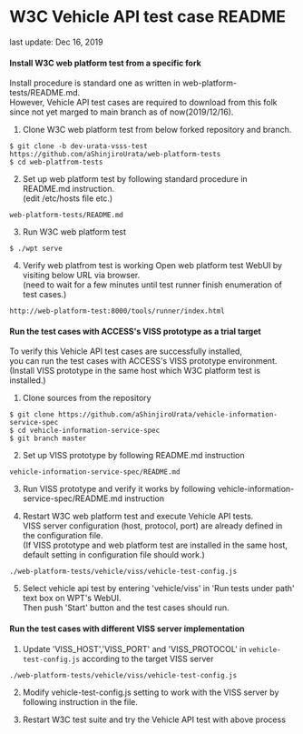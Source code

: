 # W3C Vehicle API test case README
last update: Dec 16, 2019

#### Install W3C web platform test from a specific fork

Install procedure is standard one as written in web-platform-tests/README.md.<br>
However, Vehicle API test cases are required to download from this folk<br>
since not yet marged to main branch as of now(2019/12/16).

1. Clone W3C web platform test from below forked repository and branch.
```
$ git clone -b dev-urata-vsss-test https://github.com/aShinjiroUrata/web-platform-tests
$ cd web-platfrom-tests
```

2. Set up web platform test by following standard procedure in README.md instruction.<br>
(edit /etc/hosts file etc.)
```
web-platform-tests/README.md
```

3. Run W3C web platform test
```
$ ./wpt serve
```

4. Verify web platfrom test is working
Open web platform test WebUI by visiting below URL via browser.<br>
(need to wait for a few minutes until test runner finish enumeration of test cases.)
```
http://web-platform-test:8000/tools/runner/index.html
```

#### Run the test cases with  ACCESS's VISS prototype as a trial target

To verify this Vehicle API test cases are successfully installed,<br>
 you can run the test cases with ACCESS's VISS prototype environment.<br>
(Install VISS prototype in the same host which W3C platform test is installed.)

1. Clone sources from the repository
```
$ git clone https://github.com/aShinjiroUrata/vehicle-information-service-spec
$ cd vehicle-information-service-spec
$ git branch master
```
2. Set up VISS prototype by following README.md instruction
```
vehicle-information-service-spec/README.md
```
3. Run VISS prototype and verify it works by following vehicle-information-service-spec/README.md instruction

4. Restart W3C web platform test and execute Vehicle API tests.<br>
VISS server configuration (host, protocol, port) are already defined in the configuration file.<br>
(If VISS prototype and web platform test are installed in the same host, default setting in configuration file should work.)
```
./web-platform-tests/vehicle/viss/vehicle-test-config.js
```

5. Select vehicle api test by entering 'vehicle/viss' in 'Run tests under path' text box on WPT's WebUI.<br>
   Then push 'Start' button and the test cases should run.

#### Run the test cases with different VISS server implementation

1. Update 'VISS_HOST','VISS_PORT' and 'VISS_PROTOCOL' in `vehicle-test-config.js` according to the target VISS server
```
./web-platform-tests/vehicle/viss/vehicle-test-config.js
```

2. Modify vehicle-test-config.js setting to work with the VISS server by following instruction in the file.

3. Restart W3C test suite and try the Vehicle API test with above process

